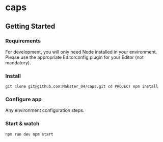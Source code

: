 # caps
## Getting Started
### Requirements
For development, you will only need Node installed in your environment. Please use the appropriate Editorconfig plugin for your Editor (not mandatory).

### Install
`
git clone git@github.com:Makster_04/caps.git
cd PROJECT
npm install
`
### Configure app
Any environment configuration steps.

### Start & watch
`
npm run dev
npm start
`
